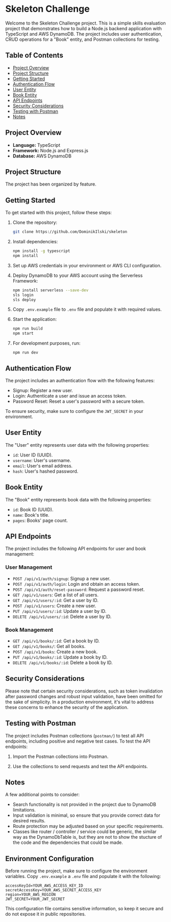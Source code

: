 # Skeleton Challenge

Welcome to the Skeleton Challenge project. This is a simple skills evaluation project that demonstrates how to build a Node.js backend application with TypeScript and AWS DynamoDB. The project includes user authentication, CRUD operations for a "Book" entity, and Postman collections for testing.

## Table of Contents

- [Project Overview](#project-overview)
- [Project Structure](#project-structure)
- [Getting Started](#getting-started)
- [Authentication Flow](#authentication-flow)
- [User Entity](#user-entity)
- [Book Entity](#book-entity)
- [API Endpoints](#api-endpoints)
- [Security Considerations](#security-considerations)
- [Testing with Postman](#testing-with-postman)
- [Notes](#notes)

## Project Overview

- **Language:** TypeScript
- **Framework:** Node.js and Express.js
- **Database:** AWS DynamoDB

## Project Structure

The project has been organized by feature.

## Getting Started

To get started with this project, follow these steps:

1. Clone the repository:

   ```bash
   git clone https://github.com/DominikIlski/skeleton
   ```

2. Install dependencies:

   ```bash
   npm install -g typescript
   npm install
   ```

3. Set up AWS credentials in your environment or AWS CLI configuration.

4. Deploy DynamoDB to your AWS account using the Serverless Framework:

   ```bash
   npm install serverless --save-dev
   sls login
   sls deploy
   ```

5. Copy `.env.example` file to `.env` file and populate it with required values.

6. Start the application:

   ```bash
   npm run build
   npm start
   ```

7. For development purposes, run:

   ```
   npm run dev
   ```

## Authentication Flow

The project includes an authentication flow with the following features:

- Signup: Register a new user.
- Login: Authenticate a user and issue an access token.
- Password Reset: Reset a user's password with a secure token.

To ensure security, make sure to configure the `JWT_SECRET` in your environment.

## User Entity

The "User" entity represents user data with the following properties:

- `id`: User ID (UUID).
- `username`: User's username.
- `email`: User's email address.
- `hash`: User's hashed password.

## Book Entity

The "Book" entity represents book data with the following properties:

- `id`: Book ID (UUID).
- `name`: Book's title.
- `pages`: Books' page count.

## API Endpoints

The project includes the following API endpoints for user and book management:

### User Management

- `POST /api/v1/auth/signup`: Signup a new user.
- `POST /api/v1/auth/login`: Login and obtain an access token.
- `POST /api/v1/auth/reset-password`: Request a password reset.
- `GET /api/v1/users`: Get a list of all users.
- `GET /api/v1/users/:id`: Get a user by ID.
- `POST /api/v1/users`: Create a new user.
- `PUT /api/v1/users/:id`: Update a user by ID.
- `DELETE /api/v1/users/:id`: Delete a user by ID.

### Book Management

- `GET /api/v1/books/:id`: Get a book by ID.
- `GET /api/v1/books/`: Get all books.
- `POST /api/v1/books`: Create a new book.
- `PUT /api/v1/books/:id`: Update a book by ID.
- `DELETE /api/v1/books/:id`: Delete a book by ID.

## Security Considerations

Please note that certain security considerations, such as token invalidation after password changes and robust input validation, have been omitted for the sake of simplicity. In a production environment, it's vital to address these concerns to enhance the security of the application.

## Testing with Postman

The project includes Postman collections (`postman/`) to test all API endpoints, including positive and negative test cases. To test the API endpoints:

1. Import the Postman collections into Postman.

2. Use the collections to send requests and test the API endpoints.

## Notes

A few additional points to consider:

- Search functionality is not provided in the project due to DynamoDB limitations.
- Input validation is minimal, so ensure that you provide correct data for desired results.
- Route protection may be adjusted based on your specific requirements.
- Classes like router / controller / service could be generic, the similar way as the DynamoDbTable is, but they are not to show the stucture of the code and the dependencies that could be made. 

## Environment Configuration

Before running the project, make sure to configure the environment variables. Copy `.env.example` a `.env` file and populate it with the following:

```env
accessKeyId=YOUR_AWS_ACCESS_KEY_ID
secretAccessKey=YOUR_AWS_SECRET_ACCESS_KEY
region=YOUR_AWS_REGION
JWT_SECRET=YOUR_JWT_SECRET
```

This configuration file contains sensitive information, so keep it secure and do not expose it in public repositories.
